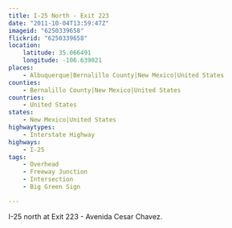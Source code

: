 ```yaml
---
title: I-25 North - Exit 223
date: "2011-10-04T13:59:47Z"
imageid: "6250339658"
flickrid: "6250339658"
location:
    latitude: 35.066491
    longitude: -106.639021
places:
    - Albuquerque|Bernalillo County|New Mexico|United States
counties:
    - Bernalillo County|New Mexico|United States
countries:
    - United States
states:
    - New Mexico|United States
highwaytypes:
    - Interstate Highway
highways:
    - I-25
tags:
    - Overhead
    - Freeway Junction
    - Intersection
    - Big Green Sign

---
```

I-25 north at Exit 223 - Avenida Cesar Chavez.